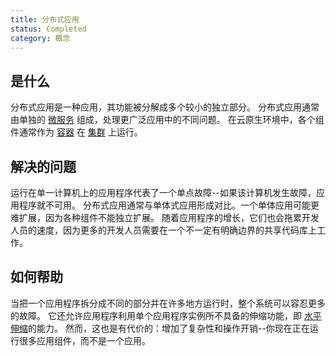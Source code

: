 ```yaml
---
title: 分布式应用
status: Completed
category: 概念
---
```


## 是什么

分布式应用是一种应用，其功能被分解成多个较小的独立部分。
分布式应用通常由单独的 [微服务](/zh-cn/microservices/) 组成，处理更广泛应用中的不同问题。
在云原生环境中，各个组件通常作为 [容器](/zh-cn/container/) 在 [集群](/zh-cn/cluster/) 上运行。

## 解决的问题 

运行在单一计算机上的应用程序代表了一个单点故障--如果该计算机发生故障，应用程序就不可用。
分布式应用通常与单体式应用形成对比。一个单体应用可能更难扩展，因为各种组件不能独立扩展。
随着应用程序的增长，它们也会拖累开发人员的速度，因为更多的开发人员需要在一个不一定有明确边界的共享代码库上工作。

## 如何帮助

当把一个应用程序拆分成不同的部分并在许多地方运行时，整个系统可以容忍更多的故障。
它还允许应用程序利用单个应用程序实例所不具备的伸缩功能，即 [水平伸缩](/zh-cn/horizontal-scaling/)的能力。
然而，这也是有代价的：增加了复杂性和操作开销--你现在正在运行很多应用组件，而不是一个应用。
